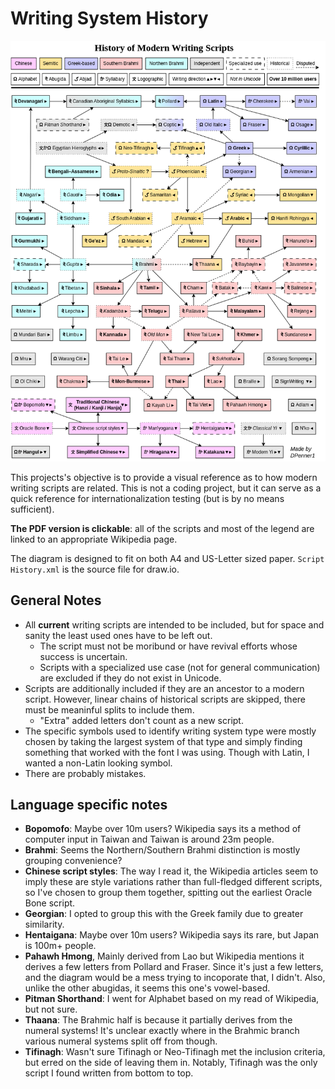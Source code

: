 # Writing System History

![Writing System History](https://github.com/DPenner1/WritingSystemHistory/blob/main/Script%20History.png)

This projects's objective is to provide a visual reference as to how modern writing scripts are related. This is not a coding project, but it can serve as a quick reference for internationalization testing (but is by no means sufficient). 

**The PDF version is clickable**: all of the scripts and most of the legend are linked to an appropriate Wikipedia page.

The diagram is designed to fit on both A4 and US-Letter sized paper. `Script History.xml` is the source file for draw.io.

## General Notes

  - All **current** writing scripts are intended to be included, but for space and sanity the least used ones have to be left out.
    - The script must not be moribund or have revival efforts whose success is uncertain.
    - Scripts with a specialized use case (not for general communication) are excluded if they do not exist in Unicode.
  - Scripts are additionally included if they are an ancestor to a modern script. However, linear chains of historical scripts are skipped, there must be meaninful splits to include them.
    - "Extra" added letters don't count as a new script.
  - The specific symbols used to identify writing system type were mostly chosen by taking the largest system of that type and simply finding something that worked with the font I was using. Though with Latin, I wanted a non-Latin looking symbol.
  - There are probably mistakes.

## Language specific notes

  - **Bopomofo**: Maybe over 10m users? Wikipedia says its a method of computer input in Taiwan and Taiwan is around 23m people.
  - **Brahmi**: Seems the Northern/Southern Brahmi distinction is mostly grouping convenience?
  - **Chinese script styles**: The way I read it, the Wikipedia articles seem to imply these are style variations rather than full-fledged different scripts, so I've chosen to group them together, spitting out the earliest Oracle Bone script.
  - **Georgian**: I opted to group this with the Greek family due to greater similarity.
  - **Hentaigana**: Maybe over 10m users? Wikipedia says its rare, but Japan is 100m+ people.
  - **Pahawh Hmong**, Mainly derived from Lao but Wikipedia mentions it derives a few letters from Pollard and Fraser. Since it's just a few letters, and the diagram would be a mess trying to incoporate that, I didn't. Also, unlike the other abugidas, it seems this one's vowel-based.
  - **Pitman Shorthand**: I went for Alphabet based on my read of Wikipedia, but not sure.
  - **Thaana**: The Brahmic half is because it partially derives from the numeral systems! It's unclear exactly where in the Brahmic branch various numeral systems split off from though.
  - **Tifinagh**: Wasn't sure Tifinagh or Neo-Tifinagh met the inclusion criteria, but erred on the side of leaving them in. Notably, Tifinagh was the only script I found written from bottom to top.
